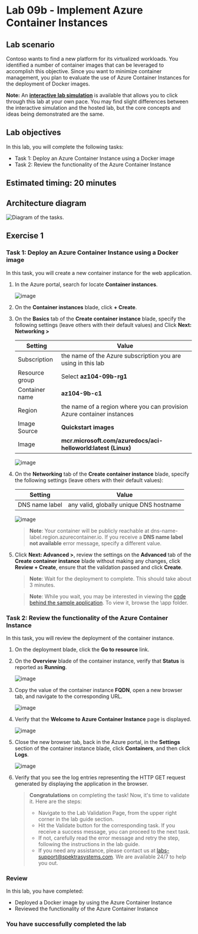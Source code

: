 # Lab 09b - Implement Azure Container Instances

## Lab scenario
Contoso wants to find a new platform for its virtualized workloads. You identified a number of container images that can be leveraged to accomplish this objective. Since you want to minimize container management, you plan to evaluate the use of Azure Container Instances for the deployment of Docker images.

**Note:** An **[interactive lab simulation](https://mslabs.cloudguides.com/guides/AZ-104%20Exam%20Guide%20-%20Microsoft%20Azure%20Administrator%20Exercise%2014)** is available that allows you to click through this lab at your own pace. You may find slight differences between the interactive simulation and the hosted lab, but the core concepts and ideas being demonstrated are the same. 

## Lab objectives
In this lab, you will complete the following tasks:

- Task 1: Deploy an Azure Container Instance using a Docker image
- Task 2: Review the functionality of the Azure Container Instance

## Estimated timing: 20 minutes

## Architecture diagram

![Diagram of the tasks.](../media/az104-lab09b-aci-architecture.png)

## Exercise 1

### Task 1: Deploy an Azure Container Instance using a Docker image
In this task, you will create a new container instance for the web application.

1. In the Azure portal, search for locate **Container instances**.

    ![image](./media/l9-image22.png)
   
1. On the **Container instances** blade, click **+ Create**.

1. On the **Basics** tab of the **Create container instance** blade, specify the following settings (leave others with their default values) and Click **Next: Networking >**

    | Setting | Value |
    | ---- | ---- |
    | Subscription | the name of the Azure subscription you are using in this lab |
    | Resource group | Select **az104-09b-rg1** |
    | Container name | **az104-9b-c1** |
    | Region | the name of a region where you can provision Azure container instances |
    | Image Source | **Quickstart images** |
    | Image | **mcr.microsoft.com/azuredocs/aci-helloworld:latest (Linux)** |

    ![image](./media/l9-image23.png)

1. On the **Networking** tab of the **Create container instance** blade, specify the following settings (leave others with their default values):

    | Setting | Value |
    | --- | --- |
    | DNS name label | any valid, globally unique DNS hostname |

    ![image](./media/l9-image24.png)

    >**Note**: Your container will be publicly reachable at dns-name-label.region.azurecontainer.io. If you receive a **DNS name label not available** error message, specify a different value.

1. Click **Next: Advanced >**, review the settings on the **Advanced** tab of the **Create container instance** blade without making any changes, click **Review + Create**, ensure that the validation passed and click **Create**.

    >**Note**: Wait for the deployment to complete. This should take about 3 minutes.

    >**Note**: While you wait, you may be interested in viewing the [code behind the sample application](https://github.com/Azure-Samples/aci-helloworld). To view it, browse the \\app folder.

### Task 2: Review the functionality of the Azure Container Instance

In this task, you will review the deployment of the container instance.

1. On the deployment blade, click the **Go to resource** link.

1. On the **Overview** blade of the container instance, verify that **Status** is reported as **Running**.

   ![image](./media/l9-image25.png)

1. Copy the value of the container instance **FQDN**, open a new browser tab, and navigate to the corresponding URL.

    ![image](./media/l9-image27.png)

1. Verify that the **Welcome to Azure Container Instance** page is displayed.

    ![image](./media/l9-image26.png)

1. Close the new browser tab, back in the Azure portal, in the **Settings** section of the container instance blade, click **Containers**, and then click **Logs**.

    ![image](./media/l9-image28.png)

1. Verify that you see the log entries representing the HTTP GET request generated by displaying the application in the browser.

   > **Congratulations** on completing the task! Now, it's time to validate it. Here are the steps:
   > - Navigate to the Lab Validation Page, from the upper right corner in the lab guide section.
   > - Hit the Validate button for the corresponding task. If you receive a success message, you can proceed to the next task. 
   > - If not, carefully read the error message and retry the step, following the instructions in the lab guide.
   > - If you need any assistance, please contact us at labs-support@spektrasystems.com. We are available 24/7 to help you out.

### Review
In this lab, you have completed:
- Deployed a Docker image by using the Azure Container Instance
- Reviewed the functionality of the Azure Container Instance

### You have successfully completed the lab
